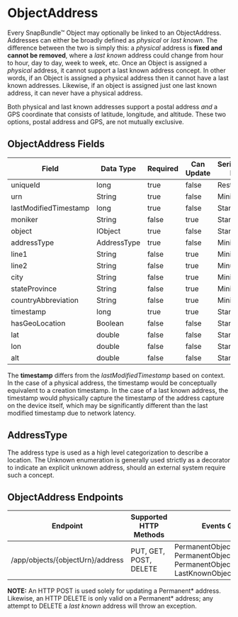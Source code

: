 # ObjectAddress
Every SnapBundle™ Object may optionally be linked to an ObjectAddress. Addresses can either be broadly defined as _physical_ or _last known_. The difference between the two is simply this: a _physical_ address is **fixed and cannot be removed**, where a _last known_ address could change from hour to hour, day to day, week to week, etc. Once an Object is assigned a _physical_ address, it cannot support a last known address concept. In other words, if an Object is assigned a physical address then it cannot have a last known addresses. Likewise, if an object is assigned just one last known address, it can never have a physical address.

Both physical and last known addresses support a postal address _and_ a GPS coordinate that consists of latitude, longitude, and altitude. These two options, postal address and GPS, are not mutually exclusive.

## ObjectAddress Fields
Field | Data Type | Required | Can Update | Serialization Level | Default Value
------------ | ------------- | ------------ | ------------ | ------------ | ------------
uniqueId | long  | true | false | Restricted | Generated
urn | String  | true | false | Minimum | Generated
lastModifiedTimestamp | long   | true | false | Standard | Generated
moniker | String  | false | true | Standard | null
object | IObject | true | false | Standard |
addressType | AddressType | true | false | Minimum |
line1 | String | false | true | Minimum | null
line2 | String | false | true | Minumum | null
city | String | false | true | Minimum | null
stateProvince | String | false | true | Minimum | null
countryAbbreviation | String | false | true | Minimum | null
timestamp | long | true | true | Standard |
hasGeoLocation | Boolean | false | false | Standard |
lat | double | false | false | Standard |
lon | double | false | false | Standard |
alt | double | false | false | Standard |

The **timestamp** differs from the _lastModifiedTimestamp_ based on context. In the case of a physical address, the timestamp would be conceptually equivalent to a creation timestamp. In the case of a last known address, the timestamp would physically capture the timestamp of the address capture on the device itself, which may be significantly different than the last modified timestamp due to network latency.

## AddressType
The address type is used as a high level categorization to describe a location. The Unknown enumeration is generally used strictly as a decorator to indicate an explicit unknown address, should an external system require such a concept.

## ObjectAddress Endpoints

Endpoint | Supported HTTP Methods | Events Generated
------------ | ------------- | ------------
/app/objects/{objectUrn}/address | PUT, GET, POST, DELETE | PermanentObjectAddressDefined, PermanentObjectAddressUpdated, PermanentObjectAddressDeleted, LastKnownObjectAddressDefine 

**NOTE:** An HTTP POST is used solely for updating a Permanent\* address. Likewise, an HTTP DELETE is only valid on a Permanent\* address; any attempt to DELETE a _last known_ address will throw an exception. 

